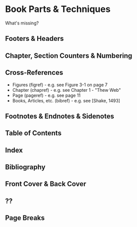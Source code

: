# Book Parts & Techniques

What's missing?

## Footers & Headers

## Chapter, Section Counters & Numbering


## Cross-References

- Figures  (figref)  - e.g. see Figure 3-1 on page 7
- Chapter  (chapref)  - e.g. see Chapter 1 - "Thew Web"
- Page     (pageref)  - e.g.  see page 11
- Books, Articles, etc. (bibref) - e.g. see [Shake, 1493]

## Footnotes & Endnotes & Sidenotes

## Table of Contents

## Index

## Bibliography

## Front Cover & Back Cover


## ??

## Page Breaks




